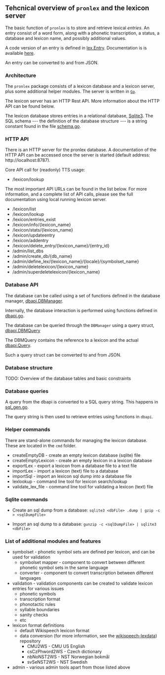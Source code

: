 ## Tehcnical overview of `pronlex` and the lexicon server

The basic function of `pronlex` is to store and retrieve lexical _entries_. An entry consist of a word form, along with a phonetic transcription, a status, a database and lexicon name, and possibly additional values.

A code version of an entry is defined in [lex.Entry](https://github.com/stts-se/pronlex/blob/master/lex/entry.go). Documentation is is available [here](https://godoc.org/github.com/stts-se/pronlex/lex).


An entry can be converted to and from JSON.


### Architecture

The `pronlex` package consists of a lexicon database and a lexicon server, plus some additional helper modules. The server is written in [`Go`](https://golang.org).

The lexicon server has an HTTP Rest API. More information about the HTTP API can be found below.

The lexicon database stores entries in a relational database, [Sqlite3](https://sqlite.org/index.html). The SQL schema --- the definition of the database structure --- is a string constant found in the file [schema.go](https://github.com/stts-se/pronlex/blob/master/dbapi/schema.go).



### HTTP API

There is an HTTP server for the pronlex database. A documentation of the HTTP API can be accessed once the server is started (default address: http://localhost:8787).

Core API call for (readonly) TTS usage:
* /lexicon/lookup

The most important API URLs can be found in the list below. For more information, and a complete list of API calls, please see the full documentation using local running lexicon server.

* /lexicon/list
* /lexicon/lookup
* /lexicon/entries_exist
* /lexicon/info/{lexicon_name}
* /lexicon/stats/{lexicon_name}
* /lexicon/updateentry
* /lexicon/addentry
* /lexicon/delete_entry/{lexicon_name}/{entry_id}
* /admin/list_dbs
* /admin/create_db/{db_name}
* /admin/define_lex/{lexicon_name}/{locale}/{symbolset_name}
* /admin/deletelexicon/{lexicon_name}
* /admin/superdeletelexicon/{lexicon_name}




### Database API


The database can be called using a set of functions defined in the database manager, [dbapi.DBManager](https://github.com/stts-se/pronlex/blob/master/dbapi/db_manager.go).

Internally, the database interaction is performed using functions defined in  [dbapi.go](https://github.com/stts-se/pronlex/blob/master/dbapi/dbapi.go).


The database can be queried through the `DBManager` using a query struct, [dbapi.DBMQuery](https://github.com/stts-se/pronlex/blob/master/dbapi/db_manager.go)


The DBMQuery contains the reference to a lexicon and the actual [dbapi.Query](https://godoc.org/github.com/stts-se/pronlex/dbapi#Query).

Such a query struct can be converted to and from JSON.


### Database structure

TODO: Overview of the database tables and basic constraints

### Database queries

A query from the dbapi is converted to a SQL query string. This happens in [sql_gen.go](https://github.com/stts-se/pronlex/blob/master/dbapi/sql_gen.go).

The query string is then used to retrieve entries using functions in `dbapi`. 


### Helper commands

There are stand-alone commands for managing the lexicon database. These are located in the `cmd` folder.

* createEmptyDB - create an empty lexicon database (sqlite) file
* createEmptyLexicon - create an empty lexicon in a lexicon database
* exportLex - export a lexicon from a database file to a text file
* importLex - import a lexicon (text) file to a database
* importSql - import an lexicon sql dump into a database file
* lexlookup - command line tool for lexicon search/lookup
* validate_lex_file - command line tool for validating a lexicon (text) file


### Sqlite commands

 * Create an sql dump from a database:
`sqlite3 <dbFile> .dump | gzip -c > <sqlDumpFile>`

 * Import an sql dump to a database:
`gunzip -c <sqlDumpFile> | sqlite3 <dbFile>`


### List of additional modules and features

* symbolset - phonetic symbol sets are defined per lexicon, and can be used for validation
  - symbolset mapper - component to convert between different phonetic symbol sets in the same language
  - converter - component to convert transcription between different languages
* validation - validation components can be created to validate lexicon entries for various issues
  - phonetic symbols
  - transcription format
  - phonotactic rules
  - syllable boundaries
  - sanity checks
  - etc
* lexicon format definitions
  - default Wikispeech lexicon format
  - data conversion (for more information, see the [wikispeech-lexdata](https://github.com/stts-se/wikispeech-lexdata)) repository
    - CMU2WS - CMU US English
    - csCzPhword2WS - Czech dictionary
    - nbNoNST2WS - NST Norwegian bokmål
    - svSeNST2WS - NST Swedish
* admin - various admin tools apart from those listed above

